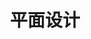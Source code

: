 ---
title: 平面设计
layout: category
permalink: /categories/平面设计/
taxonomy: 平面设计
image: assets/images/ktbjbanner.jpg
---